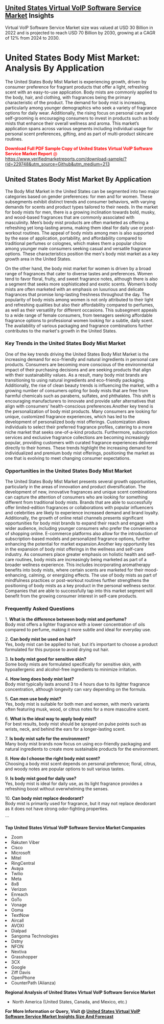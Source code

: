 <h2><a href="https://www.verifiedmarketreports.com/download-sample/?rid=229748&amp;utm_source=Github&amp;utm_medium=213" target="_blank">United States Virtual VoIP Software Service Market</a> Insights</h2><p>Virtual VoIP Software Service Market size was valued at USD 30 Billion in 2022 and is projected to reach USD 70 Billion by 2030, growing at a CAGR of 12% from 2024 to 2030.</p><p><h1>United States Body Mist Market: Analysis By Application</h1><p>The United States Body Mist Market is experiencing growth, driven by consumer preference for fragrant products that offer a light, refreshing scent with an easy-to-use application. Body mists are commonly applied to the body, hair, and clothing, with fragrances being the primary characteristic of the product. The demand for body mist is increasing, particularly among younger demographics who seek a variety of fragrance options for daily wear. Additionally, the rising focus on personal care and self-grooming is encouraging consumers to invest in products such as body mists that enhance their overall wellness and aroma. This market’s application spans across various segments including individual usage for personal scent preferences, gifting, and as part of multi-product skincare routines. <p><span class=""><span style="color: #ff0000;"><strong>Download Full PDF Sample Copy of United States Virtual VoIP Software Service Market Report</strong> @ </span><a href="https://www.verifiedmarketreports.com/download-sample/?rid=229748&amp;utm_source=Github&amp;utm_medium=213" target="_blank">https://www.verifiedmarketreports.com/download-sample/?rid=229748&amp;utm_source=Github&amp;utm_medium=213</a></span></p></p><h2>United States Body Mist Market By Application</h2><p>The Body Mist Market in the United States can be segmented into two major categories based on gender preferences: for men and for women. These subsegments exhibit distinct trends and consumer behaviors, with varying demands for scents and product types tailored to their needs. In the market for body mists for men, there is a growing inclination towards bold, musky, and wood-based fragrances that are commonly associated with masculinity. Men’s body mist products are often marketed as offering a refreshing yet long-lasting aroma, making them ideal for daily use or post-workout routines. The appeal of body mists among men is also supported by the ease of application, portability, and affordability compared to traditional perfumes or colognes, which makes them a popular choice among younger male consumers seeking casual and versatile fragrance options. These characteristics position the men's body mist market as a key growth area in the United States. </p><p>On the other hand, the body mist market for women is driven by a broad range of fragrances that cater to diverse tastes and preferences. Women tend to favor floral, fruity, and sweet fragrance notes, although there is also a segment that seeks more sophisticated and exotic scents. Women’s body mists are often marketed with an emphasis on luxurious and delicate fragrances that promise long-lasting freshness throughout the day. The popularity of body mists among women is not only attributed to their light and refreshing qualities but also their affordability compared to perfumes, as well as their versatility for different occasions. This subsegment appeals to a wide range of female consumers, from teenagers seeking affordable fragrance options to professional women looking for a subtle, daily scent. The availability of various packaging and fragrance combinations further contributes to the market's growth in the United States. </p><h3>Key Trends in the United States Body Mist Market</h3><p>One of the key trends driving the United States Body Mist Market is the increasing demand for eco-friendly and natural ingredients in personal care products. Consumers are becoming more conscious of the environmental impact of their purchasing decisions and are seeking products that align with their sustainability values. As a result, many body mist brands are transitioning to using natural ingredients and eco-friendly packaging. Additionally, the rise of clean beauty trends is influencing the market, with a growing number of consumers opting for body mists that are free from harmful chemicals such as parabens, sulfates, and phthalates. This shift is encouraging manufacturers to innovate and provide safer alternatives that align with consumers’ health-conscious preferences.Another key trend is the personalization of body mist products. Many consumers are looking for unique, customized fragrance experiences, which has led to the development of personalized body mist offerings. Customization allows individuals to select their preferred fragrance profiles, catering to a more niche market that seeks one-of-a-kind products. Furthermore, subscription services and exclusive fragrance collections are becoming increasingly popular, providing customers with curated fragrance experiences delivered directly to their homes. These trends highlight the increasing demand for individualized and premium body mist offerings, positioning the market as one that is evolving to meet changing consumer expectations. </p><h3>Opportunities in the United States Body Mist Market</h3><p>The United States Body Mist Market presents several growth opportunities, particularly in the areas of innovation and product diversification. The development of new, innovative fragrances and unique scent combinations can capture the attention of consumers who are looking for something different from traditional body mists. Brands that are able to successfully offer limited-edition fragrances or collaborations with popular influencers and celebrities are likely to experience increased demand and brand loyalty. Additionally, the growth of online retail channels presents significant opportunities for body mist brands to expand their reach and engage with a wider audience, including younger consumers who prefer the convenience of shopping online. E-commerce platforms also allow for the introduction of subscription-based models and personalized fragrance options, further enhancing the potential for market expansion.Another key opportunity lies in the expansion of body mist offerings in the wellness and self-care industry. As consumers place greater emphasis on holistic health and self-care routines, body mists are increasingly being marketed as part of a broader wellness experience. This includes incorporating aromatherapy benefits into body mists, where certain scents are marketed for their mood-enhancing, calming, or energizing effects. The use of body mists as part of mindfulness practices or post-workout routines further strengthens the positioning of body mists as a key product in the personal wellness sector. Companies that are able to successfully tap into this market segment will benefit from the growing consumer interest in self-care products. </p><h3>Frequently Asked Questions</h3><p>1. <strong>What is the difference between body mist and perfume?</strong><br>Body mist offers a lighter fragrance with a lower concentration of oils compared to perfume, making it more subtle and ideal for everyday use.</p><p>2. <strong>Can body mist be used on hair?</strong><br>Yes, body mist can be applied to hair, but it’s important to choose a product formulated for this purpose to avoid drying out hair.</p><p>3. <strong>Is body mist good for sensitive skin?</strong><br>Some body mists are formulated specifically for sensitive skin, with hypoallergenic and alcohol-free ingredients to minimize irritation.</p><p>4. <strong>How long does body mist last?</strong><br>Body mist typically lasts around 3 to 4 hours due to its lighter fragrance concentration, although longevity can vary depending on the formula.</p><p>5. <strong>Can men use body mist?</strong><br>Yes, body mist is suitable for both men and women, with men’s variants often featuring musk, wood, or citrus notes for a more masculine scent.</p><p>6. <strong>What is the ideal way to apply body mist?</strong><br>For best results, body mist should be sprayed on pulse points such as wrists, neck, and behind the ears for a longer-lasting scent.</p><p>7. <strong>Is body mist safe for the environment?</strong><br>Many body mist brands now focus on using eco-friendly packaging and natural ingredients to create more sustainable products for the environment.</p><p>8. <strong>How do I choose the right body mist scent?</strong><br>Choosing a body mist scent depends on personal preference; floral, citrus, and woody notes are popular options to suit various tastes.</p><p>9. <strong>Is body mist good for daily use?</strong><br>Yes, body mist is ideal for daily use, as its light fragrance provides a refreshing boost without overwhelming the senses.</p><p>10. <strong>Can body mist replace deodorant?</strong><br>Body mist is primarily used for fragrance, but it may not replace deodorant as it does not have strong odor-fighting properties.</p>```</p><p><strong>Top United States Virtual VoIP Software Service Market Companies</strong></p><div data-test-id=""><p><li>Zoom</li><li> Rakuten Viber</li><li> Cisco</li><li> Microsoft</li><li> Mitel</li><li> RingCentral</li><li> Avaya</li><li> Twilio</li><li> Meta</li><li> 8x8</li><li> Verizon</li><li> Enreach</li><li> GoTo</li><li> Vonage</li><li> Ooma</li><li> TextNow</li><li> Aircall</li><li> AVOXI</li><li> Dialpad</li><li> Sangoma Technologies</li><li> Dstny</li><li> NFON</li><li> Nextiva</li><li> Grasshopper</li><li> 3CX</li><li> Google</li><li> Ziff Davis</li><li> OpenPhone</li><li> CounterPath (Alianza)</li></p><div><strong>Regional Analysis of&nbsp;United States Virtual VoIP Software Service Market</strong></div><ul><li dir="ltr"><p dir="ltr">North America&nbsp;(United States, Canada, and Mexico, etc.)</p></li></ul><p><strong>For More Information or Query, Visit @&nbsp;</strong><strong><a href="https://www.verifiedmarketreports.com/product/virtual-voip-software-service-market/?utm_source=Github&amp;utm_medium=213" target="_blank">United States Virtual VoIP Software Service Market Insights Size And Forecast</a></strong></p></div>

